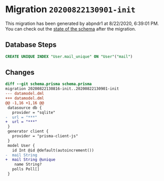 # Migration `20200822130901-init`

This migration has been generated by abpndr1 at 8/22/2020, 6:39:01 PM.
You can check out the [state of the schema](./schema.prisma) after the migration.

## Database Steps

```sql
CREATE UNIQUE INDEX "User.mail_unique" ON "User"("mail")
```

## Changes

```diff
diff --git schema.prisma schema.prisma
migration 20200822130816-init..20200822130901-init
--- datamodel.dml
+++ datamodel.dml
@@ -1,16 +1,16 @@
 datasource db {
   provider = "sqlite" 
-  url = "***"
+  url = "***"
 }
 generator client {
   provider = "prisma-client-js"
 }
 model User {
   id Int @id @default(autoincrement())
-  mail String
+  mail String @unique
 	name String?
   polls Poll[]
 }
```


